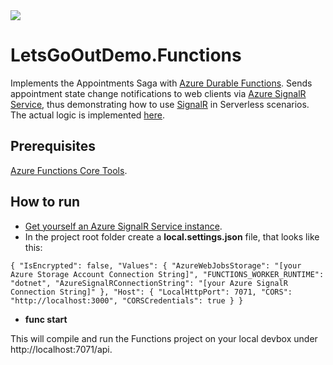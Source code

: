 <img src="https://dev.azure.com/kolepes/LetsGoOutDemo/_apis/build/status/LetsGoOutDemo-Azure%20Functions%20for%20.NET-CI"/>

# LetsGoOutDemo.Functions

Implements the Appointments Saga with [Azure Durable Functions](https://docs.microsoft.com/en-us/azure/azure-functions/durable/durable-functions-overview).
Sends appointment state change notifications to web clients via [Azure SignalR Service](https://docs.microsoft.com/en-us/azure/azure-signalr/signalr-overview), thus demonstrating how to use [SignalR](http://signalr.net) in Serverless scenarios.
The actual logic is implemented [here](https://github.com/scale-tone/LetsGoOutDemo/blob/master/letsgooutdemo.functions/LetsGoOutSaga.cs).

## Prerequisites

[Azure Functions Core Tools](https://www.npmjs.com/package/azure-functions-core-tools).

## How to run

* [Get yourself an Azure SignalR Service instance](https://docs.microsoft.com/en-us/azure/azure-signalr/signalr-quickstart-dotnet-core#create-an-azure-signalr-resource).
* In the project root folder create a **local.settings.json** file, that looks like this:

``
{
    "IsEncrypted": false,
    "Values": {
        "AzureWebJobsStorage": "[your Azure Storage Account Connection String]",
        "FUNCTIONS_WORKER_RUNTIME": "dotnet",
        "AzureSignalRConnectionString": "[your Azure SignalR Connection String]"
    },
    "Host": {
        "LocalHttpPort": 7071,
        "CORS": "http://localhost:3000",
        "CORSCredentials": true
    }
}
``

* **func start**

This will compile and run the Functions project on your local devbox under http://localhost:7071/api.
